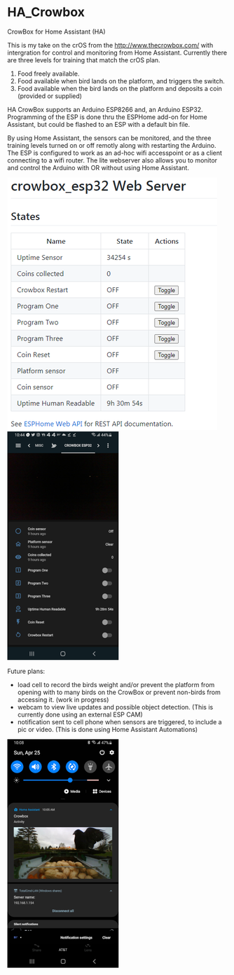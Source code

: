 # HA_Crowbox
CrowBox for Home Assistant (HA)

This is my take on the crOS from the http://www.thecrowbox.com/ with intergration for control and monitoring from Home Assistant.
Currently there are three levels for training that match the crOS plan.
  1. Food freely available.
  2. Food available when bird lands on the platform, and triggers the switch.
  3. Food available when the bird lands on the platform and deposits a coin (provided or supplied)

HA CrowBox supports an Arduino ESP8266 and, an Arduino ESP32. Programming of the ESP is done thru the ESPHome add-on for Home Assistant, but could be flashed to an ESP with a default bin file.

By using Home Assistant, the sensors can be monitored, and the three training levels turned on or off remotly along with restarting the Arduino. The ESP is configured to work as an ad-hoc wifi accesspoint or as a client connecting to a wifi router. The lite webserver also allows you to monitor and control the Arduino with OR without using Home Assistant.

![webserver](./media/webserver-v2.PNG)
![pic](./media/Screenshot_20210420-224455_Home%20Assistant.png)

Future plans:
  - load cell to record the birds weight and/or prevent the platform from opening with to many birds on the CrowBox or prevent non-birds from accessing it. (work in progress)
  - webcam to view live updates and possible object detection. (This is currently done using an external ESP CAM)
  - notification sent to cell phone when sensors are triggered, to include a pic or video. (This is done using Home Assistant Automations)
  
  ![HAnotification](./media/Screenshot_20210425-100830_Photos.jpg)
  


